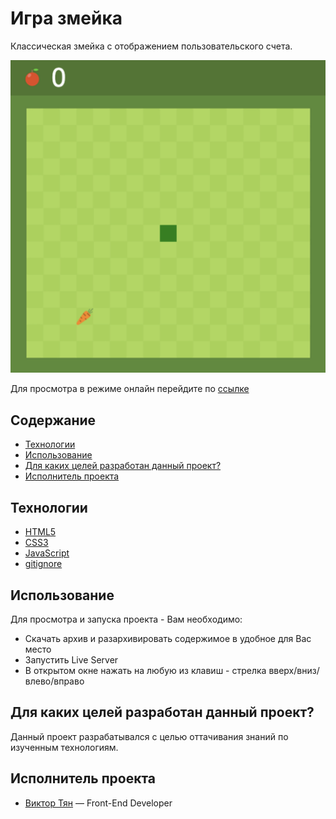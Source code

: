 # Игра змейка

Классическая змейка с отображением пользовательского счета.

![snake-preview](https://github.com/vityan99/Snake-game/blob/main/preview.png)

Для просмотра в режиме онлайн перейдите по [ссылке](https://vityan99.github.io/Snake-game/)

## Содержание

- [Технологии](#технологии)
- [Использование](#использование)
- [Для каких целей разработан данный проект?](#для-каких-целей-разработан-данный-проект)
- [Исполнитель проекта](#исполнитель-проекта)

## Технологии

- [HTML5](https://html.com/html5/)
- [CSS3](https://www.w3schools.com/W3CSS/)
- [JavaScript](https://learn.javascript.ru/)
- [gitignore](https://docs.gitignore.io/)

## Использование

Для просмотра и запуска проекта - Вам необходимо:

- Скачать архив и разархивировать содержимое в удобное для Вас место
- Запустить Live Server
- В открытом окне нажать на любую из клавиш - стрелка вверх/вниз/влево/вправо

## Для каких целей разработан данный проект?

Данный проект разрабатывался с целью оттачивания знаний по изученным технологиям.

## Исполнитель проекта

- [Виктор Тян](https://t.me/vityan00) — Front-End Developer
